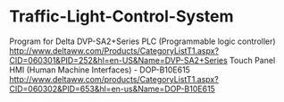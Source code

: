 # Traffic-Light-Control-System
Program for Delta DVP-SA2+Series PLC (Programmable logic controller)
http://www.deltaww.com/Products/CategoryListT1.aspx?CID=060301&PID=252&hl=en-US&Name=DVP-SA2+Series
Touch Panel HMI (Human Machine Interfaces) - DOP-B10E615
http://www.deltaww.com/products/CategoryListT1.aspx?CID=060302&PID=653&hl=en-us&Name=DOP-B10E615
